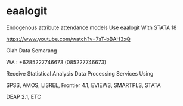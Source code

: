 # eaalogit
Endogenous attribute attendance models Use eaalogit With STATA 18

https://www.youtube.com/watch?v=7sT-bBAH3xQ

Olah Data Semarang

WA : +6285227746673 (085227746673)

Receive Statistical Analysis Data Processing Services Using

SPSS, AMOS, LISREL, Frontier 4.1, EVIEWS, SMARTPLS, STATA

DEAP 2.1, ETC
